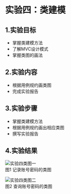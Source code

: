 # 实验四：类建模
## 1.实验目标

- 掌握类建模方法
- 了解MVC设计模式
- 掌握类图的画法

## 2.实验内容

- 根据用例规约画类图
- 完成实验报告

## 3.实验步骤

- 掌握类建模方法
- 根据用例规约画出相应类图
- 撰写实验报告

## 4.实验结果

![实验四类图一](./Lab4_ClassDiagram1.jpg)  
图1 记录账号密码的类图

![实验四类图二](./Lab4_ClassDiagram2.jpg)  
图2 查询账号密码的类图
